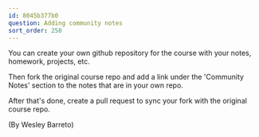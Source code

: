 ```yaml
---
id: 8045b377b0
question: Adding community notes
sort_order: 250
---
```


You can create your own github repository for the course with your notes, homework, projects, etc.

Then fork the original course repo and add a link under the 'Community Notes' section to the notes that are in your own repo.

After that's done, create a pull request to sync your fork with the original course repo.

(By Wesley Barreto)

